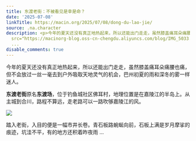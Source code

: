 ```yaml
---
title: 东渡老街：不被看见是幸是命？
date: '2025-07-08'
linkTitle: https://macin.org/2025/07/08/dong-du-lao-jie/
source: .na.character
description: <p>今年的夏天还没有真正地热起来，所以还能出门走走，虽然膝盖痛耳朵痛腰也痛，但不会放过一丝一毫去到户外吸取天地灵气的机会，巴州初夏的雨和深冬的雾一样迷人。</p><p><strong>东渡老街</strong>原名<strong>东渡场</strong>，位于钓鱼城社区佛耳村，地理位置是在嘉陵江的半岛上。从主城到合川，路程不算远，走老路可以一路吹够嘉陵江的风。</p><p><img
  src="https://macinorg-blog.oss-cn-chengdu.aliyuncs.com/blog/IMG_5033.webp?x-oss-process=style/wechat-mp"></p><p>踏入老街，入目的便是一幅市井长卷。青石板路蜿蜒向前，石板上满是岁月摩挲的痕迹，坑洼不平，有的地方还积着昨夜雨
  ...
disable_comments: true
---
```

<p>今年的夏天还没有真正地热起来，所以还能出门走走，虽然膝盖痛耳朵痛腰也痛，但不会放过一丝一毫去到户外吸取天地灵气的机会，巴州初夏的雨和深冬的雾一样迷人。</p><p><strong>东渡老街</strong>原名<strong>东渡场</strong>，位于钓鱼城社区佛耳村，地理位置是在嘉陵江的半岛上。从主城到合川，路程不算远，走老路可以一路吹够嘉陵江的风。</p><p><img src="https://macinorg-blog.oss-cn-chengdu.aliyuncs.com/blog/IMG_5033.webp?x-oss-process=style/wechat-mp"></p><p>踏入老街，入目的便是一幅市井长卷。青石板路蜿蜒向前，石板上满是岁月摩挲的痕迹，坑洼不平，有的地方还积着昨夜雨 ...